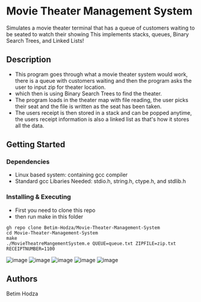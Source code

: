 # Movie Theater Management System

Simulates a movie theater terminal that has a queue of customers waiting to be seated to watch their showing
This implements stacks, queues, Binary Search Trees, and Linked Lists!

## Description

- This program goes through what a movie theater system would work, there is a queue with customers waiting and then the program asks the user to input zip for theater location.
- which then is using Binary Search Trees to find the theater.
- The program loads in the theater map with file reading, the user picks their seat and the file is written as the seat has been taken. 
- The users receipt is then stored in a stack and can be popped anytime, the users receipt information is also a linked list as that's how it stores all the data.

## Getting Started

### Dependencies
* Linux based system: containing gcc compiler
* Standard gcc Libaries Needed: stdio.h, string.h, ctype.h, and stdlib.h

### Installing & Executing

* First you need to clone this repo
* then run make in this folder
```
gh repo clone Betim-Hodza/Movie-Theater-Management-System
cd Movie-Theater-Management-System
make
./MovieTheatreMangementSystem.e QUEUE=queue.txt ZIPFILE=zip.txt RECEIPTNUMBER=1100
```
![image](https://github.com/Betim-Hodza/Movie-Theater-Management-System/assets/106614572/2f608997-c44a-4615-8b5b-533eb67bc1cd)
![image](https://github.com/Betim-Hodza/Movie-Theater-Management-System/assets/106614572/9a197f0c-a66e-49f8-8a19-06cb07d89913)
![image](https://github.com/Betim-Hodza/Movie-Theater-Management-System/assets/106614572/a0ddb209-ef0d-435d-9988-4dc37d9a4de8)
![image](https://github.com/Betim-Hodza/Movie-Theater-Management-System/assets/106614572/422d45b5-0382-4c62-98f1-4612abb2bf5a)
![image](https://github.com/Betim-Hodza/Movie-Theater-Management-System/assets/106614572/f26cd463-eba0-42f2-80d7-0484224a67b1)


## Authors

Betim Hodza 
